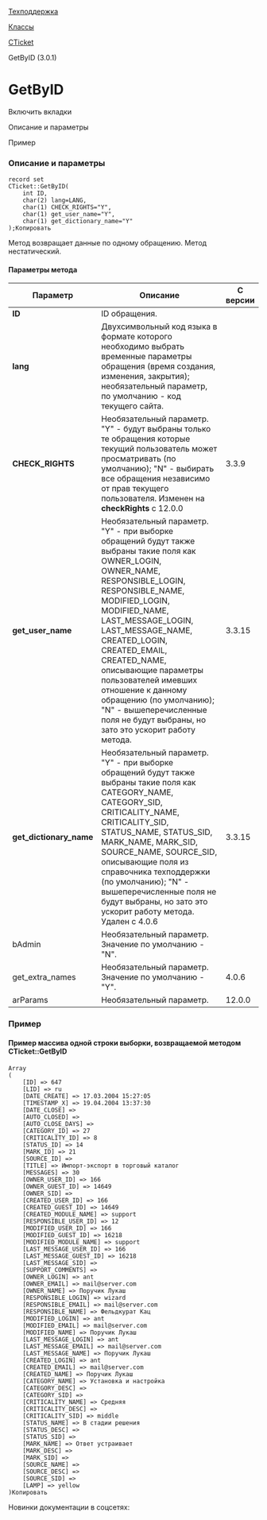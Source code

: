 [Техподдержка](/api_help/support/index.php)

[Классы](/api_help/support/classes/index.php)

[CTicket](/api_help/support/classes/cticket/index.php)

GetByID (3.0.1)

GetByID
=======

Включить вкладки

Описание и параметры

Пример

### Описание и параметры

```
record set
CTicket::GetByID(
	int ID,
	char(2) lang=LANG,
	char(1) CHECK_RIGHTS="Y",
	char(1) get_user_name="Y",
	char(1) get_dictionary_name="Y"
);Копировать
```

Метод возвращает данные по одному обращению. Метод нестатический.

#### Параметры метода

| Параметр | Описание | С версии |
| --- | --- | --- |
| **ID** | ID обращения. |  |
| **lang** | Двухсимвольный код языка в формате которого необходимо выбрать временные параметры обращения (время создания, изменения, закрытия); необязательный параметр, по умолчанию - код текущего сайта. |  |
| **CHECK\_RIGHTS** | Необязательный параметр. "Y" - будут выбраны только те обращения которые текущий пользователь может просматривать (по умолчанию); "N" - выбирать все обращения независимо от прав текущего пользователя. Изменен на **checkRights** c 12.0.0 | 3.3.9 |
| **get\_user\_name** | Необязательный параметр. "Y" - при выборке обращений будут также выбраны такие поля как OWNER\_LOGIN, OWNER\_NAME, RESPONSIBLE\_LOGIN, RESPONSIBLE\_NAME, MODIFIED\_LOGIN, MODIFIED\_NAME, LAST\_MESSAGE\_LOGIN, LAST\_MESSAGE\_NAME, CREATED\_LOGIN, CREATED\_EMAIL, CREATED\_NAME, описывающие параметры пользователей имевших отношение к данному обращению (по умолчанию); "N" - вышеперечисленные поля не будут выбраны, но зато это ускорит работу метода. | 3.3.15 |
| **get\_dictionary\_name** | Необязательный параметр. "Y" - при выборке обращений будут также выбраны такие поля как CATEGORY\_NAME, CATEGORY\_SID, CRITICALITY\_NAME, CRITICALITY\_SID, STATUS\_NAME, STATUS\_SID, MARK\_NAME, MARK\_SID, SOURCE\_NAME, SOURCE\_SID, описывающие поля из справочника техподдержки (по умолчанию); "N" - вышеперечисленные поля не будут выбраны, но зато это ускорит работу метода. Удален с 4.0.6 | 3.3.15 |
| bAdmin | Необязательный параметр. Значение по умолчанию - "N". |  |
| get\_extra\_names | Необязательный параметр. Значение по умолчанию - "Y". | 4.0.6 |
| arParams | Необязательный параметр. | 12.0.0 |

### Пример

#### Пример массива одной строки выборки, возвращаемой методом CTicket::GetByID

```
Array
(
	[ID] => 647
	[LID] => ru
	[DATE_CREATE] => 17.03.2004 15:27:05
	[TIMESTAMP_X] => 19.04.2004 13:37:30
	[DATE_CLOSE] => 
	[AUTO_CLOSED] => 
	[AUTO_CLOSE_DAYS] => 
	[CATEGORY_ID] => 27
	[CRITICALITY_ID] => 8
	[STATUS_ID] => 14
	[MARK_ID] => 21
	[SOURCE_ID] => 
	[TITLE] => Импорт-экспорт в торговый каталог
	[MESSAGES] => 30
	[OWNER_USER_ID] => 166
	[OWNER_GUEST_ID] => 14649
	[OWNER_SID] => 
	[CREATED_USER_ID] => 166
	[CREATED_GUEST_ID] => 14649
	[CREATED_MODULE_NAME] => support
	[RESPONSIBLE_USER_ID] => 12
	[MODIFIED_USER_ID] => 166
	[MODIFIED_GUEST_ID] => 16218
	[MODIFIED_MODULE_NAME] => support
	[LAST_MESSAGE_USER_ID] => 166
	[LAST_MESSAGE_GUEST_ID] => 16218
	[LAST_MESSAGE_SID] => 
	[SUPPORT_COMMENTS] => 
	[OWNER_LOGIN] => ant
	[OWNER_EMAIL] => mail@server.com
	[OWNER_NAME] => Поручик Лукаш
	[RESPONSIBLE_LOGIN] => wizard
	[RESPONSIBLE_EMAIL] => mail@server.com
	[RESPONSIBLE_NAME] => Фельдкурат Кац
	[MODIFIED_LOGIN] => ant
	[MODIFIED_EMAIL] => mail@server.com
	[MODIFIED_NAME] => Поручик Лукаш
	[LAST_MESSAGE_LOGIN] => ant
	[LAST_MESSAGE_EMAIL] => mail@server.com
	[LAST_MESSAGE_NAME] => Поручик Лукаш
	[CREATED_LOGIN] => ant
	[CREATED_EMAIL] => mail@server.com
	[CREATED_NAME] => Поручик Лукаш
	[CATEGORY_NAME] => Установка и настройка
	[CATEGORY_DESC] => 
	[CATEGORY_SID] => 
	[CRITICALITY_NAME] => Средняя
	[CRITICALITY_DESC] => 
	[CRITICALITY_SID] => middle
	[STATUS_NAME] => В стадии решения
	[STATUS_DESC] => 
	[STATUS_SID] => 
	[MARK_NAME] => Ответ устраивает
	[MARK_DESC] => 
	[MARK_SID] => 
	[SOURCE_NAME] => 
	[SOURCE_DESC] => 
	[SOURCE_SID] => 
	[LAMP] => yellow
)Копировать
```

Новинки документации в соцсетях: